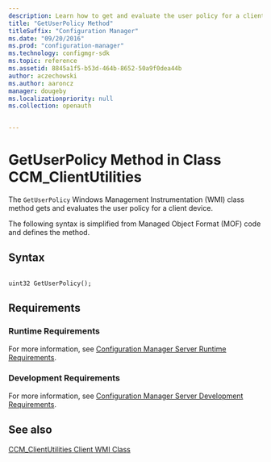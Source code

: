 ```yaml
---
description: Learn how to get and evaluate the user policy for a client device using GetUserPolicy WMI class method.
title: "GetUserPolicy Method"
titleSuffix: "Configuration Manager"
ms.date: "09/20/2016"
ms.prod: "configuration-manager"
ms.technology: configmgr-sdk
ms.topic: reference
ms.assetid: 8845a1f5-b53d-464b-8652-50a9f0dea44b
author: aczechowski
ms.author: aaroncz
manager: dougeby
ms.localizationpriority: null
ms.collection: openauth


---
```

# GetUserPolicy Method in Class CCM_ClientUtilities
The `GetUserPolicy` Windows Management Instrumentation (WMI) class method gets and evaluates the user policy for a client device.  

 The following syntax is simplified from Managed Object Format (MOF) code and defines the method.  

## Syntax  

```  

uint32 GetUserPolicy();  

```  

## Requirements  

### Runtime Requirements  
 For more information, see [Configuration Manager Server Runtime Requirements](../../../../../develop/core/reqs/server-runtime-requirements.md).  

### Development Requirements  
 For more information, see [Configuration Manager Server Development Requirements](../../../../../develop/core/reqs/server-development-requirements.md).  

## See also

[CCM_ClientUtilities Client WMI Class](../../../../../develop/reference/core/clients/sdk/ccm_clientutilities-client-wmi-class.md)   
